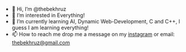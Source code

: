 - 👋 Hi, I’m @thebekhruz
- 👀 I’m interested in Everything!
- 🌱 I’m currently learning AI, Dynamic Web-Development, C and C++, I guess I am learning everything!
- 📫 How to reach me drop me a message on my [instagram]([thebe](https://www.instagram.com/thebekhruz/)) or email: thebekhruz@gmail.com

<!---
thebekhruz/thebekhruz is a ✨ special ✨ repository because its `README.md` (this file) appears on your GitHub profile.
You can click the Preview link to take a look at your changes.
--->
